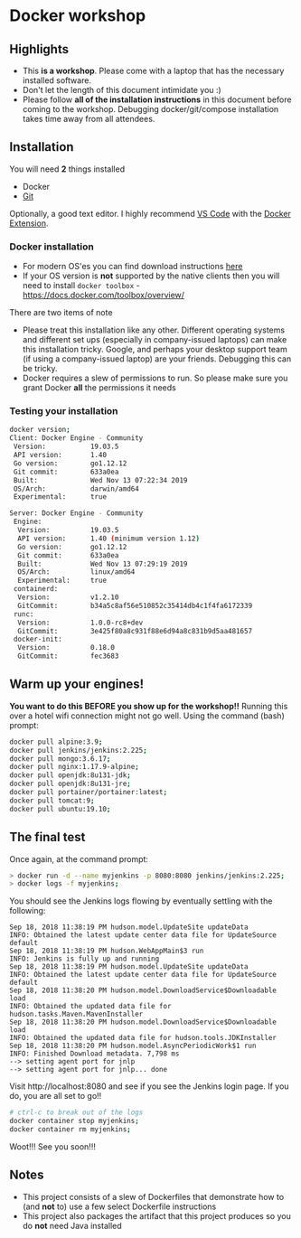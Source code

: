 # Docker workshop

## Highlights

- This **is a workshop**. Please come with a laptop that has the necessary installed software.
- Don't let the length of this document intimidate you :)
- Please follow **all of the installation instructions** in this document before coming to the workshop.
  Debugging docker/git/compose installation takes time away from all attendees.

## Installation

You will need **2** things installed

- Docker
- [Git](https://git-scm.com/downloads)

Optionally, a good text editor.
I highly recommend [VS Code](https://code.visualstudio.com/) with the [Docker Extension](https://marketplace.visualstudio.com/items?itemName=PeterJausovec.vscode-docker).

### Docker installation

- For modern OS'es you can find download instructions [here](https://store.docker.com/search?offering=community&type=edition)
- If your OS version is **not** supported by the native clients then you will need to install `docker toolbox` - https://docs.docker.com/toolbox/overview/

There are two items of note

- Please treat this installation like any other. Different operating systems and different set ups (especially in company-issued laptops) can make this installation tricky. Google, and perhaps your desktop support team (if using a company-issued laptop) are your friends. Debugging this can be tricky.
- Docker requires a slew of permissions to run. So please make sure you grant Docker **all** the permissions it needs

### Testing your installation

```bash
docker version;
Client: Docker Engine - Community
 Version:           19.03.5
 API version:       1.40
 Go version:        go1.12.12
 Git commit:        633a0ea
 Built:             Wed Nov 13 07:22:34 2019
 OS/Arch:           darwin/amd64
 Experimental:      true

Server: Docker Engine - Community
 Engine:
  Version:          19.03.5
  API version:      1.40 (minimum version 1.12)
  Go version:       go1.12.12
  Git commit:       633a0ea
  Built:            Wed Nov 13 07:29:19 2019
  OS/Arch:          linux/amd64
  Experimental:     true
 containerd:
  Version:          v1.2.10
  GitCommit:        b34a5c8af56e510852c35414db4c1f4fa6172339
 runc:
  Version:          1.0.0-rc8+dev
  GitCommit:        3e425f80a8c931f88e6d94a8c831b9d5aa481657
 docker-init:
  Version:          0.18.0
  GitCommit:        fec3683
```

## Warm up your engines!

**You want to do this BEFORE you show up for the workshop!!**
Running this over a hotel wifi connection might not go well.
Using the command (bash) prompt:

```bash
docker pull alpine:3.9;
docker pull jenkins/jenkins:2.225;
docker pull mongo:3.6.17;
docker pull nginx:1.17.9-alpine;
docker pull openjdk:8u131-jdk;
docker pull openjdk:8u131-jre;
docker pull portainer/portainer:latest;
docker pull tomcat:9;
docker pull ubuntu:19.10;
```

## The final test

Once again, at the command prompt:

```bash
> docker run -d --name myjenkins -p 8080:8080 jenkins/jenkins:2.225;
> docker logs -f myjenkins;
```

You should see the Jenkins logs flowing by eventually settling with the following:

```
Sep 18, 2018 11:38:19 PM hudson.model.UpdateSite updateData
INFO: Obtained the latest update center data file for UpdateSource default
Sep 18, 2018 11:38:19 PM hudson.WebAppMain$3 run
INFO: Jenkins is fully up and running
Sep 18, 2018 11:38:19 PM hudson.model.UpdateSite updateData
INFO: Obtained the latest update center data file for UpdateSource default
Sep 18, 2018 11:38:20 PM hudson.model.DownloadService$Downloadable load
INFO: Obtained the updated data file for hudson.tasks.Maven.MavenInstaller
Sep 18, 2018 11:38:20 PM hudson.model.DownloadService$Downloadable load
INFO: Obtained the updated data file for hudson.tools.JDKInstaller
Sep 18, 2018 11:38:20 PM hudson.model.AsyncPeriodicWork$1 run
INFO: Finished Download metadata. 7,798 ms
--> setting agent port for jnlp
--> setting agent port for jnlp... done
```

Visit http://localhost:8080 and see if you see the Jenkins login page.
If you do, you are all set to go!!

```bash
# ctrl-c to break out of the logs
docker container stop myjenkins;
docker container rm myjenkins;
```

Woot!!!
See you soon!!!

## Notes

- This project consists of a slew of Dockerfiles that demonstrate how to (and **not** to) use a few select Dockerfile instructions
- This project also packages the artifact that this project produces so you do **not** need Java installed
